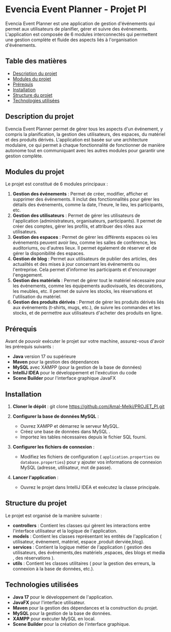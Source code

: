 
# Evencia Event Planner - Projet PI

Evencia Event Planner est une application de gestion d'événements qui permet aux utilisateurs de planifier, gérer et suivre des événements. L'application est composée de 6 modules interconnectés qui permettent une gestion complète et fluide des aspects liés à l'organisation d'événements.

## Table des matières
- [Description du projet](#description-du-projet)
- [Modules du projet](#modules-du-projet)
- [Prérequis](#prérequis)
- [Installation](#installation)
- [Structure du projet](#structure-du-projet)
- [Technologies utilisées](#technologies-utilisées)


## Description du projet
Evencia Event Planner permet de gérer tous les aspects d'un événement, y compris la planification, la gestion des utilisateurs, des espaces, du matériel et des produits dérivés. L'application est basée sur une architecture modulaire, ce qui permet à chaque fonctionnalité de fonctionner de manière autonome tout en communiquant avec les autres modules pour garantir une gestion complète.

## Modules du projet
Le projet est constitué de 6 modules principaux :
1. **Gestion des événements** : Permet de créer, modifier, afficher et supprimer des événements. Il inclut des fonctionnalités pour gérer les détails des événements, comme la date, l'heure, le lieu, les participants, etc.
2. **Gestion des utilisateurs** : Permet de gérer les utilisateurs de l'application (administrateurs, organisateurs, participants). Il permet de créer des comptes, gérer les profils, et attribuer des rôles aux utilisateurs.
3. **Gestion des espaces** : Permet de gérer les différents espaces où les événements peuvent avoir lieu, comme les salles de conférence, les auditoriums, ou d'autres lieux. Il permet également de réserver et de gérer la disponibilité des espaces.
4. **Gestion de blog** : Permet aux utilisateurs de publier des articles, des actualités et des mises à jour concernant les événements ou l'entreprise. Cela permet d'informer les participants et d'encourager l'engagement.
5. **Gestion des matériels** : Permet de gérer tout le matériel nécessaire pour les événements, comme les équipements audiovisuels, les décorations, les meubles, etc. Il permet de suivre les stocks, les réservations et l'utilisation du matériel.
6. **Gestion des produits dérivés** : Permet de gérer les produits dérivés liés aux événements (t-shirts, mugs, etc.), de suivre les commandes et les stocks, et de permettre aux utilisateurs d'acheter des produits en ligne.

## Prérequis
Avant de pouvoir exécuter le projet sur votre machine, assurez-vous d'avoir les prérequis suivants :
- **Java** version 17 ou supérieure
- **Maven** pour la gestion des dépendances
- **MySQL** avec XAMPP (pour la gestion de la base de données)
- **IntelliJ IDEA** pour le développement et l'exécution du code
- **Scene Builder** pour l'interface graphique JavaFX

## Installation
1. **Cloner le dépôt** :
    git clone https://github.com/Amal-Melki/PROJET_PI.git
    
2. **Configurer la base de données MySQL** :
    - Ouvrez XAMPP et démarrez le serveur MySQL.
    - Créez une base de données dans MySQL .
    - Importez les tables nécessaires depuis le fichier SQL fourni.
3. **Configurer les fichiers de connexion** :
    - Modifiez les fichiers de configuration ( `application.properties` ou `database.properties`) pour y ajouter vos informations de connexion MySQL (adresse, utilisateur, mot de passe).

4. **Lancer l'application** :
    - Ouvrez le projet dans IntelliJ IDEA et exécutez la classe principale.

## Structure du projet
Le projet est organisé de la manière suivante :

- **controllers** : Contient les classes qui gèrent les interactions entre l'interface utilisateur et la logique de l'application.
- **models** : Contient les classes représentant les entités de l'application ( utilisateur, événement, matériel, espace ,produit derviée,blog).
- **services** : Contient la logique métier de l'application ( gestion des utilisateurs, des événements,des matériels ,espaces, des blogs et media , des réservations ).
- **utils** : Contient les classes utilitaires ( pour la gestion des erreurs, la connexion à la base de données, etc.).

## Technologies utilisées
- **Java 17** pour le développement de l'application.
- **JavaFX** pour l'interface utilisateur.
- **Maven** pour la gestion des dépendances et la construction du projet.
- **MySQL** pour la gestion de la base de données.
- **XAMPP** pour exécuter MySQL en local.
- **Scene Builder** pour la création de l'interface graphique.
